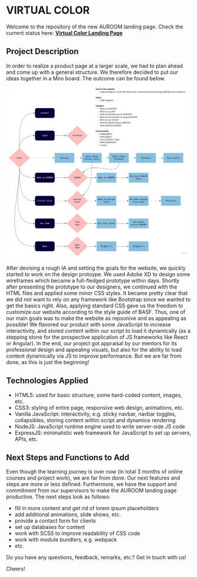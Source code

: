 # VIRTUAL COLOR

Welcome to the repository of the new AUROOM landing page. Check the current status here:
**[Virtual Color Landing Page](https://chrizzlekicks.github.io/virtualcolor/)**

## Project Description

In order to realize a product page at a larger scale, we had to plan ahead and come up with a general structure. We therefore decided to put our ideas together in a Miro board. The outcome can be found below.

![Information Architecture](https://github.com/chrizzlekicks/virtualcolor/blob/main/Img/AUROOM_Landing_Page-Information_Architecture.jpg)

After devising a rough IA and setting the goals for the website, we quickly started to work on the design protoype. We used Adobe XD to design some wireframes which became a full-fledged prototype within days. Shortly after presenting the prototype to our designers, we continued with the HTML files and applied some minor CSS styles. It became pretty clear that we did not want to rely on any framework like Bootstrap since we wanted to get the basics right. Also, applying standard CSS gave us the freedom to customize our website according to the style guide of BASF. Thus, one of our main goals was to make the website as repsonive and as appealing as possible! We flavored our product with some JavaScript to increase interactivity, and stored content within our script to load it dynamically (as a stepping stone for the prospective application of JS frameworks like React or Angular). In the end, our project got appraisal by our mentors for its professional design and appealing visuals, but also for the ability to load content dynamically via JS to improve performance. But we are far from done, as this is just the beginning!

## Technologies Applied

* HTML5: used for basic structure, some hard-coded content, images, etc.
* CSS3: styling of entire page, responsive web design, animations, etc.
* Vanilla JavaScript: interactivity, e.g. sticky navbar, navbar toggles, collapsibles, storing content within script and dynamice rendering
* NodeJS: JavaScript runtime engine used to write server-side JS code
* ExpressJS: minimalistic web framework for JavaScript to set up servers, APIs, etc.

## Next Steps and Functions to Add

Even though the learning journey is over now (in total 3 months of online courses and project work), we are far from done. Our next features and steps are more or less defined. Furthermore, we have the support and commitment from our supervisors to make the AUROOM landing page productive. The next steps look as follows:

* fill in more content and get rid of lorem ipsum placeholders
* add additional animations, slide shows, etc.
* provide a contact form for clients
* set up databases for content
* work with SCSS to improve readability of CSS code
* work with module bundlers, e.g. webpack
* etc.

Do you have any questions, feedback, remarks, etc.? Get in touch with us!

Cheers!

